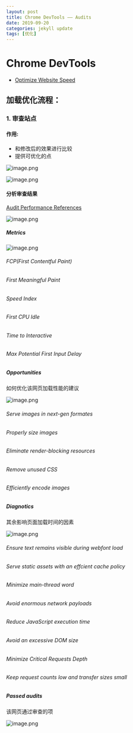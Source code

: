 ```yaml
---
layout: post
title: Chrome DevTools —— Audits
date: 2019-09-20
categories: jekyll update
tags: [优化]
---
```


# Chrome DevTools

- [Optimize Website Speed](https://developers.google.com/web/tools/chrome-devtools/speed/get-started)

## 加载优化流程：

### 1. 审查站点

#### 作用:

- 和修改后的效果进行比较
- 提供可优化的点

![image.png]({{site.baseurl}}/assets/2019-09-20/1.png)

![image.png]({{site.baseurl}}/assets/2019-09-20/2.png)

#### 分析审查结果

[Audit Performance References](https://developers.google.com/web/tools/lighthouse/audits/critical-request-chains)

![image.png]({{site.baseurl}}/assets/2019-09-20/3.png)

##### Metrics

![image.png]({{site.baseurl}}/assets/2019-09-20/4.png)

###### FCP(First Contentful Paint)

###### First Meaningful Paint

###### Speed Index

###### First CPU Idle

###### Time to Interactive

###### Max Potential First Input Delay

##### Opportunities

如何优化该网页加载性能的建议

![image.png]({{site.baseurl}}/assets/2019-09-20/5.png)

###### Serve images in next-gen formates

###### Properly size images

###### Eliminate render-blocking resources

###### Remove unused CSS

###### Efficiently encode images

##### Diagnotics

其余影响页面加载时间的因素

![image.png]({{site.baseurl}}/assets/2019-09-20/6.png)

###### Ensure text remains visible during webfont load

###### Serve static assets with an effcient cache policy

###### Minimize main-thread word

###### Avoid enormous network payloads

###### Reduce JavaScript execution time

###### Avoid an excessive DOM size

###### Minimize Critical Requests Depth

###### Keep request counts low and transfer sizes small

##### Passed audits

该网页通过审查的项

![image.png]({{site.baseurl}}/assets/2019-09-20/7.png)
